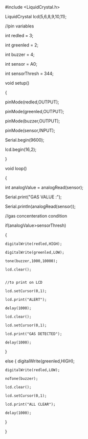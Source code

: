 #include <LiquidCrystal.h>

LiquidCrystal lcd(5,6,8,9,10,11);


//pin variables

int redled = 3;

int greenled = 2;

int buzzer = 4;

int sensor = A0;

int sensorThresh = 344;


 void setup()

 {

   pinMode(redled,OUTPUT);

   pinMode(greenled,OUTPUT);

   pinMode(buzzer,OUTPUT);

   pinMode(sensor,INPUT);

   Serial.begin(9600);

   lcd.begin(16,2);

 }


void loop()

{

 int analogValue = analogRead(sensor);

  
  Serial.print("GAS VALUE :");

  Serial.println(analogRead(sensor));

  
  //gas concenteration condition

  if(analogValue>sensorThresh)

  {

    digitalWrite(redled,HIGH);

    digitalWrite(greenled,LOW);

    tone(buzzer,1000,10000);

    lcd.clear();

    
    //to print on LCD

    lcd.setCursor(0,1);

    lcd.print("ALERT");

    delay(1000);

    lcd.clear();

    lcd.setCursor(0,1);

    lcd.print("GAS DETECTED");

    delay(1000);

  }

		
  else
  {
    digitalWrite(greenled,HIGH);

    digitalWrite(redled,LOW);

    noTone(buzzer);

    lcd.clear();

    lcd.setCursor(0,1);

    lcd.print("ALL CLEAR");

    delay(1000);

  }

}
